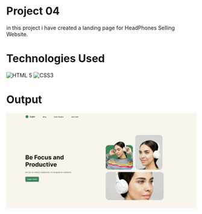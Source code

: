 # Project 04
in this project i have created a landing page for HeadPhones Selling Website.

# Technologies Used
![HTML 5](https://img.shields.io/badge/HTML5-E34F26?style=for-the-badge&logo=html5&logoColor=white)
![CSS3](https://img.shields.io/badge/CSS3-1572B6?style=for-the-badge&logo=css3&logoColor=white)

# Output
<img src="./Output.png" />